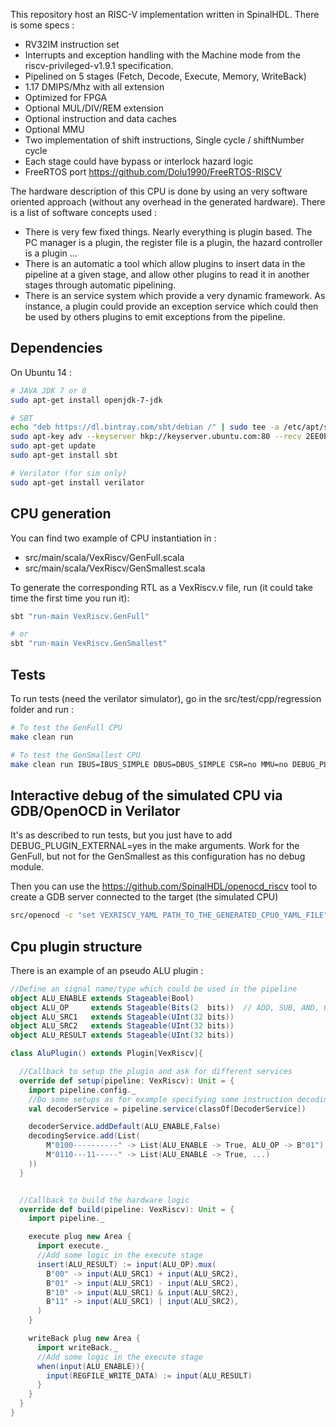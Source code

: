 This repository host an RISC-V implementation written in SpinalHDL. There is some specs :

- RV32IM instruction set
- Interrupts and exception handling with the Machine mode from the riscv-privileged-v1.9.1 specification.
- Pipelined on 5 stages (Fetch, Decode, Execute, Memory, WriteBack)
- 1.17 DMIPS/Mhz with all extension
- Optimized for FPGA
- Optional MUL/DIV/REM extension
- Optional instruction and data caches
- Optional MMU
- Two implementation of shift instructions, Single cycle / shiftNumber cycle
- Each stage could have bypass or interlock hazard logic
- FreeRTOS port https://github.com/Dolu1990/FreeRTOS-RISCV

The hardware description of this CPU is done by using an very software oriented approach
(without any overhead in the generated hardware). There is a list of software concepts used :

- There is very few fixed things. Nearly everything is plugin based. The PC manager is a plugin, the register file is a plugin, the hazard controller is a plugin ...
- There is an automatic a tool which allow plugins to insert data in the pipeline at a given stage, and allow other plugins to read it in another stages through automatic pipelining.
- There is an service system which provide a very dynamic framework. As instance, a plugin could provide an exception service which could then be used by others plugins to emit exceptions from the pipeline.

## Dependencies

On Ubuntu 14 :

```sh
# JAVA JDK 7 or 8
sudo apt-get install openjdk-7-jdk

# SBT
echo "deb https://dl.bintray.com/sbt/debian /" | sudo tee -a /etc/apt/sources.list.d/sbt.list
sudo apt-key adv --keyserver hkp://keyserver.ubuntu.com:80 --recv 2EE0EA64E40A89B84B2DF73499E82A75642AC823
sudo apt-get update
sudo apt-get install sbt

# Verilator (for sim only)
sudo apt-get install verilator
```

## CPU generation
You can find two example of CPU instantiation in :
- src/main/scala/VexRiscv/GenFull.scala
- src/main/scala/VexRiscv/GenSmallest.scala

To generate the corresponding RTL as a VexRiscv.v file, run (it could take time the first time you run it):

```sh
sbt "run-main VexRiscv.GenFull"

# or
sbt "run-main VexRiscv.GenSmallest"
```

## Tests
To run tests (need the verilator simulator), go in the src/test/cpp/regression folder and run :

```sh
# To test the GenFull CPU
make clean run

# To test the GenSmallest CPU
make clean run IBUS=IBUS_SIMPLE DBUS=DBUS_SIMPLE CSR=no MMU=no DEBUG_PLUGIN=no MUL=no DIV=no
```

## Interactive debug of the simulated CPU via GDB/OpenOCD in Verilator
It's as described to run tests, but you just have to add DEBUG_PLUGIN_EXTERNAL=yes in the make arguments.
Work for the GenFull, but not for the GenSmallest as this configuration has no debug module.

Then you can use the https://github.com/SpinalHDL/openocd_riscv tool to create a GDB server connected to the target (the simulated CPU)

```sh
src/openocd -c "set VEXRISCV_YAML PATH_TO_THE_GENERATED_CPU0_YAML_FILE" -f tcl/target/vexriscv_sim.cfg
```


## Cpu plugin structure

There is an example of an pseudo ALU plugin :

```scala
//Define an signal name/type which could be used in the pipeline
object ALU_ENABLE extends Stageable(Bool)
object ALU_OP     extends Stageable(Bits(2  bits))  // ADD, SUB, AND, OR
object ALU_SRC1   extends Stageable(UInt(32 bits))
object ALU_SRC2   extends Stageable(UInt(32 bits))
object ALU_RESULT extends Stageable(UInt(32 bits))

class AluPlugin() extends Plugin[VexRiscv]{

  //Callback to setup the plugin and ask for different services
  override def setup(pipeline: VexRiscv): Unit = {
    import pipeline.config._
    //Do some setups as for example specifying some instruction decoding by using the Decoding service
    val decoderService = pipeline.service(classOf[DecoderService])

    decoderService.addDefault(ALU_ENABLE,False)
    decodingService.add(List(
        M"0100----------" -> List(ALU_ENABLE -> True, ALU_OP -> B"01"),
        M"0110---11-----" -> List(ALU_ENABLE -> True, ...)
    ))
  }


  //Callback to build the hardware logic
  override def build(pipeline: VexRiscv): Unit = {
    import pipeline._

    execute plug new Area {
      import execute._
      //Add some logic in the execute stage
      insert(ALU_RESULT) := input(ALU_OP).mux(
        B"00" -> input(ALU_SRC1) + input(ALU_SRC2),
        B"01" -> input(ALU_SRC1) - input(ALU_SRC2),
        B"10" -> input(ALU_SRC1) & input(ALU_SRC2),
        B"11" -> input(ALU_SRC1) | input(ALU_SRC2),
      )
    }

    writeBack plug new Area {
      import writeBack._
      //Add some logic in the execute stage
      when(input(ALU_ENABLE)){
        input(REGFILE_WRITE_DATA) := input(ALU_RESULT)
      }
    }
  }
}
```
